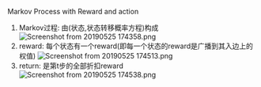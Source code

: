 Markov Process with Reward and action
1. Markov过程: 由(状态,状态转移概率方程)构成
![Screenshot from 20190525 174358.png](0)
2. reward: 每个状态有一个reward(即每一个状态的reward是广播到其入边上的权值)
![Screenshot from 20190525 174513.png](1)
3. return: 是第t步的全部折扣reward
![Screenshot from 20190525 174538.png](2)
